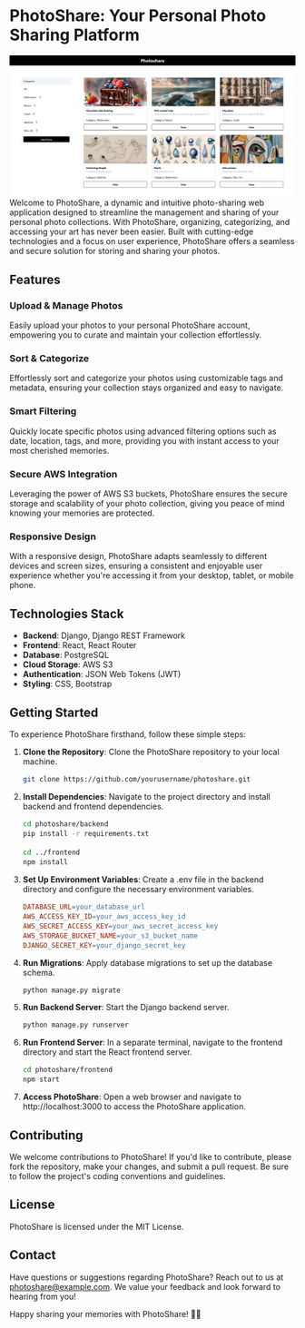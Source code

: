 # PhotoShare: Your Personal Photo Sharing Platform
![Photoshare](home-page.png)
Welcome to PhotoShare, a dynamic and intuitive photo-sharing web application designed to streamline the management and sharing of your personal photo collections. With PhotoShare, organizing, categorizing, and accessing your art has never been easier. Built with cutting-edge technologies and a focus on user experience, PhotoShare offers a seamless and secure solution for storing and sharing your photos.

## Features

### Upload & Manage Photos
Easily upload your photos to your personal PhotoShare account, empowering you to curate and maintain your collection effortlessly.

### Sort & Categorize
Effortlessly sort and categorize your photos using customizable tags and metadata, ensuring your collection stays organized and easy to navigate.

### Smart Filtering
Quickly locate specific photos using advanced filtering options such as date, location, tags, and more, providing you with instant access to your most cherished memories.

### Secure AWS Integration
Leveraging the power of AWS S3 buckets, PhotoShare ensures the secure storage and scalability of your photo collection, giving you peace of mind knowing your memories are protected.

### Responsive Design
With a responsive design, PhotoShare adapts seamlessly to different devices and screen sizes, ensuring a consistent and enjoyable user experience whether you're accessing it from your desktop, tablet, or mobile phone.

## Technologies Stack

- **Backend**: Django, Django REST Framework
- **Frontend**: React, React Router
- **Database**: PostgreSQL
- **Cloud Storage**: AWS S3
- **Authentication**: JSON Web Tokens (JWT)
- **Styling**: CSS, Bootstrap

## Getting Started

To experience PhotoShare firsthand, follow these simple steps:

1. **Clone the Repository**: Clone the PhotoShare repository to your local machine.
    ```bash
    git clone https://github.com/yourusername/photoshare.git
    ```

2. **Install Dependencies**: Navigate to the project directory and install backend and frontend dependencies.
    ```bash
    cd photoshare/backend
    pip install -r requirements.txt

    cd ../frontend
    npm install
    ```

3. **Set Up Environment Variables**: Create a .env file in the backend directory and configure the necessary environment variables.
    ```makefile
    DATABASE_URL=your_database_url
    AWS_ACCESS_KEY_ID=your_aws_access_key_id
    AWS_SECRET_ACCESS_KEY=your_aws_secret_access_key
    AWS_STORAGE_BUCKET_NAME=your_s3_bucket_name
    DJANGO_SECRET_KEY=your_django_secret_key
    ```

4. **Run Migrations**: Apply database migrations to set up the database schema.
    ```bash
    python manage.py migrate
    ```

5. **Run Backend Server**: Start the Django backend server.
    ```bash
    python manage.py runserver
    ```

6. **Run Frontend Server**: In a separate terminal, navigate to the frontend directory and start the React frontend server.
    ```bash
    cd photoshare/frontend
    npm start
    ```

7. **Access PhotoShare**: Open a web browser and navigate to http://localhost:3000 to access the PhotoShare application.

## Contributing

We welcome contributions to PhotoShare! If you'd like to contribute, please fork the repository, make your changes, and submit a pull request. Be sure to follow the project's coding conventions and guidelines.

## License

PhotoShare is licensed under the MIT License.

## Contact

Have questions or suggestions regarding PhotoShare? Reach out to us at photoshare@example.com. We value your feedback and look forward to hearing from you!

Happy sharing your memories with PhotoShare! 📸✨
